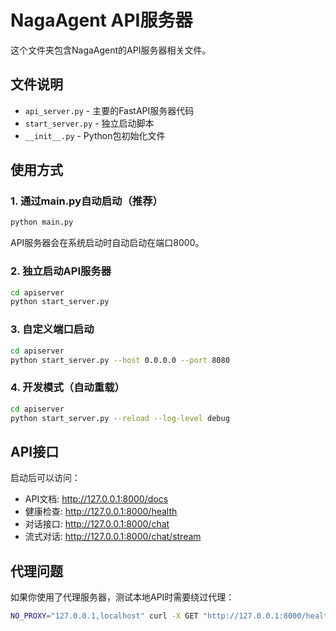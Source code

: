 # NagaAgent API服务器

这个文件夹包含NagaAgent的API服务器相关文件。

## 文件说明

- `api_server.py` - 主要的FastAPI服务器代码
- `start_server.py` - 独立启动脚本
- `__init__.py` - Python包初始化文件

## 使用方式

### 1. 通过main.py自动启动（推荐）
```bash
python main.py
```
API服务器会在系统启动时自动启动在端口8000。

### 2. 独立启动API服务器
```bash
cd apiserver
python start_server.py
```

### 3. 自定义端口启动
```bash
cd apiserver
python start_server.py --host 0.0.0.0 --port 8080
```

### 4. 开发模式（自动重载）
```bash
cd apiserver
python start_server.py --reload --log-level debug
```

## API接口

启动后可以访问：
- API文档: http://127.0.0.1:8000/docs
- 健康检查: http://127.0.0.1:8000/health
- 对话接口: http://127.0.0.1:8000/chat
- 流式对话: http://127.0.0.1:8000/chat/stream

## 代理问题

如果你使用了代理服务器，测试本地API时需要绕过代理：
```bash
NO_PROXY="127.0.0.1,localhost" curl -X GET "http://127.0.0.1:8000/health"
``` 